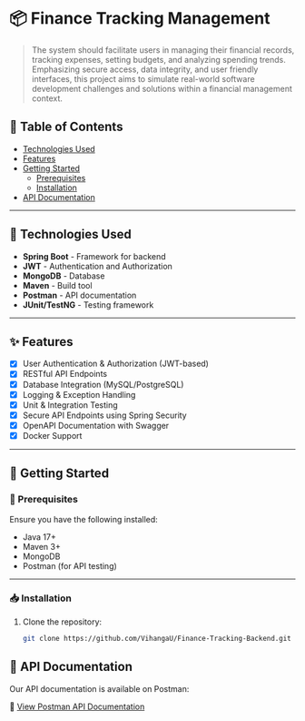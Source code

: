 # 📦 Finance Tracking Management

> The system should facilitate users in managing their financial records, tracking expenses,
setting budgets, and analyzing spending trends. Emphasizing secure access, data integrity, and user
friendly interfaces, this project aims to simulate real-world software development challenges and
solutions within a financial management context.

## 📖 Table of Contents
- [Technologies Used](#technologies-used)
- [Features](#features)
- [Getting Started](#getting-started)
    - [Prerequisites](#prerequisites)
    - [Installation](#installation)
- [API Documentation](#api-documentation)

---

## 🚀 Technologies Used

- **Spring Boot** - Framework for backend
- **JWT** - Authentication and Authorization
- **MongoDB** - Database
- **Maven** - Build tool
- **Postman** - API documentation
- **JUnit/TestNG** - Testing framework

---

## ✨ Features

- [x] User Authentication & Authorization (JWT-based)
- [x] RESTful API Endpoints
- [x] Database Integration (MySQL/PostgreSQL)
- [x] Logging & Exception Handling
- [x] Unit & Integration Testing
- [x] Secure API Endpoints using Spring Security
- [x] OpenAPI Documentation with Swagger
- [x] Docker Support

---

## 🚀 Getting Started

### 📌 Prerequisites

Ensure you have the following installed:

- Java 17+
- Maven 3+
- MongoDB
- Postman (for API testing)

---

### 📥 Installation

1. Clone the repository:
   ```sh
   git clone https://github.com/VihangaU/Finance-Tracking-Backend.git


## 📜 API Documentation

Our API documentation is available on Postman:

🔗 [View Postman API Documentation](https://documenter.getpostman.com/view/33735888/2sAYk7T4ra)
